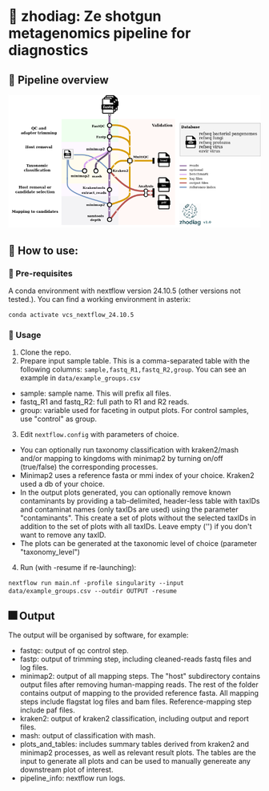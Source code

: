 # :milky_way: zhodiag: Ze shotgun metagenomics pipeline for diagnostics


## :telescope: Pipeline overview
![Diagram in progress](misc/zhodiag_vertical_db_legend.png)


## :microscope: How to use:

### :stars: Pre-requisites
A conda environment with nextflow version 24.10.5 (other versions not tested.). You can find a working environment in asterix:

```
conda activate vcs_nextflow_24.10.5
```

### :rocket: Usage
1. Clone the repo.
2. Prepare input sample table. This is a comma-separated table with the following columns:
    `sample,fastq_R1,fastq_R2,group`. You can see an example in `data/example_groups.csv`

* sample: sample name. This will prefix all files.
* fastq_R1 and fastq_R2: full path to R1 and R2 reads.
* group: variable used for faceting in output plots. For control samples, use "control" as group.

3. Edit `nextflow.config` with parameters of choice. 

* You can optionally run taxonomy classification with kraken2/mash and/or mapping to kingdoms with minimap2 by turning on/off (true/false) the corresponding processes.
* Minimap2 uses a reference fasta or mmi index of your choice. Kraken2 used a db of your choice. 
* In the output plots generated, you can optionally remove known contaminants by providing a tab-delimited, header-less table with taxIDs and contaminat names (only taxIDs are used) using the parameter "contaminants". This create a set of plots without the selected taxIDs in addition to the set of plots with all taxIDs. Leave empty ('') if you don't want to remove any taxID.
* The plots can be generated at the taxonomic level of choice (parameter "taxonomy_level")

4. Run (with -resume if re-launching):

```
nextflow run main.nf -profile singularity --input data/example_groups.csv --outdir OUTPUT -resume
```

## :fireworks: Output
The output will be organised by software, for example:

* fastqc: output of qc control step.
* fastp: output of trimming step, including cleaned-reads fastq files and log files.
* minimap2: output of all mapping steps. The "host" subdirectory contains output files after removing human-mapping reads. The rest of the folder contains output of mapping to the provided reference fasta. All mapping steps include flagstat log files and bam files. Reference-mapping step include paf files. 
* kraken2: output of kraken2 classification, including output and report files.
* mash: output of classification with mash.
* plots_and_tables: includes summary tables derived from kraken2 and minimap2 processes, as well as relevant result plots. The tables are the input to generate all plots and can be used to manually genereate any downstream plot of interest.
* pipeline_info: nextflow run logs.


